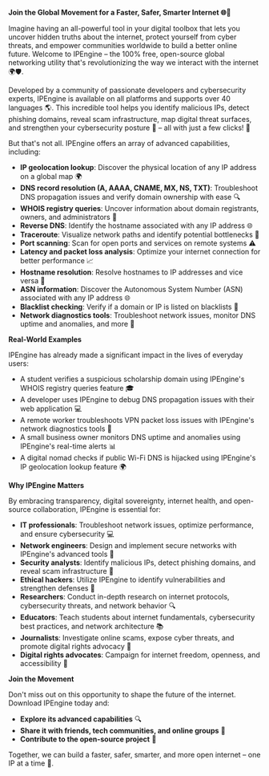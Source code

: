 **Join the Global Movement for a Faster, Safer, Smarter Internet 🌐🚀**

Imagine having an all-powerful tool in your digital toolbox that lets you uncover hidden truths about the internet, protect yourself from cyber threats, and empower communities worldwide to build a better online future. Welcome to IPEngine – the 100% free, open-source global networking utility that's revolutionizing the way we interact with the internet 🌍🛡️.

Developed by a community of passionate developers and cybersecurity experts, IPEngine is available on all platforms and supports over 40 languages 🌎. This incredible tool helps you identify malicious IPs, detect phishing domains, reveal scam infrastructure, map digital threat surfaces, and strengthen your cybersecurity posture 🔐 – all with just a few clicks! 🚀

But that's not all. IPEngine offers an array of advanced capabilities, including:

*   **IP geolocation lookup**: Discover the physical location of any IP address on a global map 🌍
*   **DNS record resolution (A, AAAA, CNAME, MX, NS, TXT)**: Troubleshoot DNS propagation issues and verify domain ownership with ease 🔍
*   **WHOIS registry queries**: Uncover information about domain registrants, owners, and administrators 📡
*   **Reverse DNS**: Identify the hostname associated with any IP address 🌐
*   **Traceroute**: Visualize network paths and identify potential bottlenecks 🔗
*   **Port scanning**: Scan for open ports and services on remote systems ⚠️
*   **Latency and packet loss analysis**: Optimize your internet connection for better performance 📈
*   **Hostname resolution**: Resolve hostnames to IP addresses and vice versa 🔌
*   **ASN information**: Discover the Autonomous System Number (ASN) associated with any IP address 🌐
*   **Blacklist checking**: Verify if a domain or IP is listed on blacklists 🚫
*   **Network diagnostics tools**: Troubleshoot network issues, monitor DNS uptime and anomalies, and more 🔧

**Real-World Examples**

IPEngine has already made a significant impact in the lives of everyday users:

*   A student verifies a suspicious scholarship domain using IPEngine's WHOIS registry queries feature 🎓
*   A developer uses IPEngine to debug DNS propagation issues with their web application 💻
*   A remote worker troubleshoots VPN packet loss issues with IPEngine's network diagnostics tools 💸
*   A small business owner monitors DNS uptime and anomalies using IPEngine's real-time alerts 📊
*   A digital nomad checks if public Wi-Fi DNS is hijacked using IPEngine's IP geolocation lookup feature 🌍

**Why IPEngine Matters**

By embracing transparency, digital sovereignty, internet health, and open-source collaboration, IPEngine is essential for:

*   **IT professionals**: Troubleshoot network issues, optimize performance, and ensure cybersecurity 💻
*   **Network engineers**: Design and implement secure networks with IPEngine's advanced tools 🔧
*   **Security analysts**: Identify malicious IPs, detect phishing domains, and reveal scam infrastructure 🔐
*   **Ethical hackers**: Utilize IPEngine to identify vulnerabilities and strengthen defenses 🤖
*   **Researchers**: Conduct in-depth research on internet protocols, cybersecurity threats, and network behavior 🔍
*   **Educators**: Teach students about internet fundamentals, cybersecurity best practices, and network architecture 📚
*   **Journalists**: Investigate online scams, expose cyber threats, and promote digital rights advocacy 📰
*   **Digital rights advocates**: Campaign for internet freedom, openness, and accessibility 💖

**Join the Movement**

Don't miss out on this opportunity to shape the future of the internet. Download IPEngine today and:

*   **Explore its advanced capabilities** 🔍
*   **Share it with friends, tech communities, and online groups** 🤝
*   **Contribute to the open-source project** 🌟

Together, we can build a faster, safer, smarter, and more open internet – one IP at a time 🚀.
